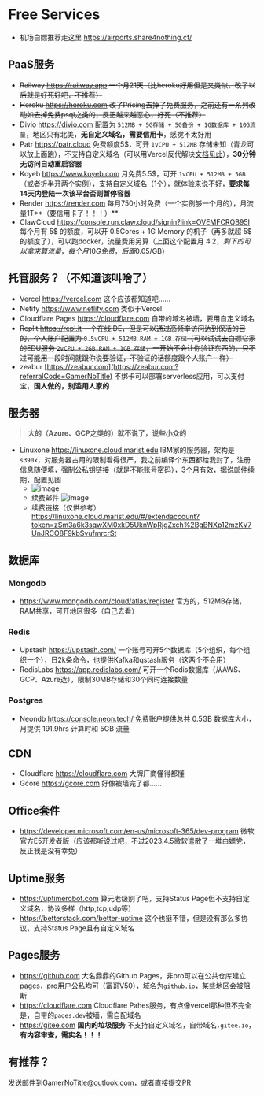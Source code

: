 # Free Services

- 机场白嫖推荐走这里 https://airports.share4nothing.cf/

## PaaS服务

- ~~Railway https://railway.app 一个月21天（比heroku好用但是又类似，改了以后就是好死好吧，不推荐）~~
- ~~Heroku https://heroku.com 改了Pricing去掉了免费服务，之前还有一系列改动如去掉免费psql之类的，反正越来越恶心，好死（不推荐）~~
- Divio https://divio.com 配置为 `512MB + 5G存储 + 5G备份 + 1G数据库 + 10G流量`，地区只有北美，**无自定义域名，需要信用卡**，感觉不太好用
- Patr https://patr.cloud 免费额度5$，可开 `1vCPU + 512MB` 存储未知（青龙可以放上面跑），不支持自定义域名（可以用Vercel反代解决[文档见此](https://bili33.top/posts/vercel-reverse-proxy/)），**30分钟无访问自动重启容器**
- Koyeb https://www.koyeb.com 月免费5.5$，可开 `1vCPU + 512MB + 5GB` （或者折半开两个实例），支持自定义域名（1个），就体验来说不好，**要求每14天内登陆一次该平台否则暂停容器**
- Render https://render.com 每月750小时免费（一个实例够一个月的），月流量1T**（要信用卡了！！！）**
- ClawCloud https://console.run.claw.cloud/signin?link=OVEMFCRQB95I 每个月有 5$ 的额度，可以开 0.5Cores + 1G Memory 的机子（再多就超 5$ 的额度了），可以跑docker，流量费用另算（上面这个配置月 4.2$，剩下的可以拿来算流量，每个月 10G 免费，后面 0.05$/GB）

## 托管服务？（不知道该叫啥了）

- Vercel https://vercel.com 这个应该都知道吧……
- Netify https://www.netlify.com 类似于Vercel
- Cloudflare Pages https://cloudflare.com 自带的域名被墙，要用自定义域名
- ~~Replit https://repl.it 一个在线IDE，但是可以通过高频率访问达到保活的目的，个人账户配置为 `0.5vCPU + 512MB RAM + 1GB 存储`（可以试试去白嫖它家的EDU服务 `2vCPU + 2GB RAM + 1GB 存储`，一开始不会让你验证东西的，只不过可能用一段时间就跟你说要验证，不验证的话额度跟个人账户一样）~~ 
- zeabur [https://zeabur.com](https://zeabur.com?referralCode=GamerNoTitle) 不绑卡可以部署serverless应用，可以支付宝，**国人做的，别滥用人家的**

## 服务器

> **大的（Azure、GCP之类的）就不说了，说些小众的**

- Linuxone https://linuxone.cloud.marist.edu IBM家的服务器，架构是`s390x`，对服务器占用的限制看得很严，我之前编译个东西都给我封了，注册信息随便填，强制公私钥链接（就是不能账号密码），3个月有效，据说邮件续期，配置见图
  - ![image](https://user-images.githubusercontent.com/28426291/230571639-7a050d26-ce45-425d-b19d-457b138b4073.png)
  - 续费邮件 ![image](https://user-images.githubusercontent.com/28426291/235694279-6e61d8b2-e95c-40f5-b797-66747c06cea5.png)
  - 续费链接（仅供参考） https://linuxone.cloud.marist.edu/#/extendaccount?token=zSm3a6k3sqwXM0xkD5UknWpRjgZxch%2BgBNXp12mzKV7UnJRCO8F9kbSvufmrcrSt

## 数据库

### Mongodb

- https://www.mongodb.com/cloud/atlas/register 官方的，512MB存储，RAM共享，可开地区很多（自己去看）

### Redis

- Upstash https://upstash.com/ 一个账号可开5个数据库（5个组织，每个组织一个），日2k条命令，也提供Kafka和qstash服务（这两个不会用）
- RedisLabs https://app.redislabs.com/ 可开一个Redis数据库（从AWS、GCP、Azure选），限制30MB存储和30个同时连接数量

### Postgres

- Neondb https://console.neon.tech/ 免费账户提供总共 0.5GB 数据库大小，月提供 191.9hrs 计算时和 5GB 流量

## CDN

- Cloudflare https://cloudflare.com 大牌厂商懂得都懂
- Gcore https://gcore.com 好像被墙完了都……

## Office套件

- https://developer.microsoft.com/en-us/microsoft-365/dev-program 微软官方E5开发者版（应该都听说过吧，不过2023.4.5微软遣散了一堆白嫖党，反正我是没有幸免）

## Uptime服务

- https://uptimerobot.com 算元老级别了吧，支持Status Page但不支持自定义域名，协议多样（http,tcp,udp等）
- https://betterstack.com/better-uptime 这个也挺不错，但是没有那么多协议，支持Status Page且有自定义域名

## Pages服务

- https://github.com 大名鼎鼎的Github Pages，非pro可以在公共仓库建立pages，pro用户公私均可（富哥V50），域名为`github.io`，某些地区会被阻断
- https://cloudflare.com Cloudflare Pahes服务，有点像vercel那种但不完全是，自带的`pages.dev`被墙，需自配域名
- https://gitee.com **国内的垃圾服务** 不支持自定义域名，自带域名`.gitee.io`，**有内容审查，需实名！！！**

## 有推荐？

发送邮件到[GamerNoTitle@outlook.com](mailto:GamerNoTitle@outlook.com)，或者直接提交PR
